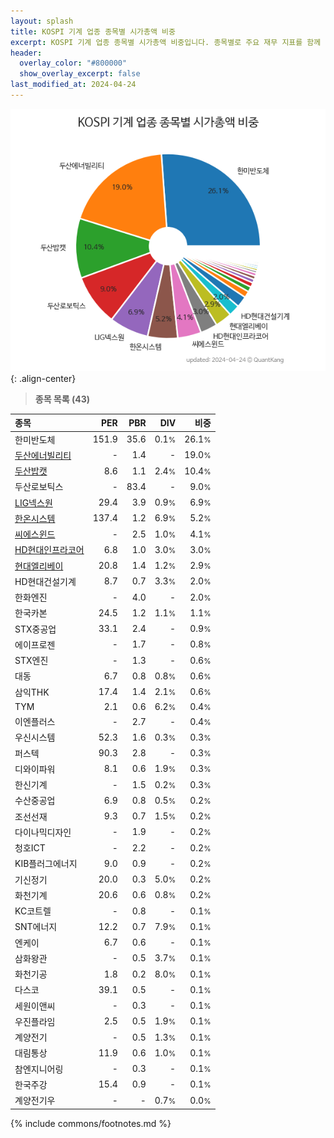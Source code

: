 ```yaml
---
layout: splash
title: KOSPI 기계 업종 종목별 시가총액 비중
excerpt: KOSPI 기계 업종 종목별 시가총액 비중입니다. 종목별로 주요 재무 지표를 함께 표시합니다.
header:
  overlay_color: "#800000"
  show_overlay_excerpt: false
last_modified_at: 2024-04-24
---
```



![KOSPI 기계 업종 종목별 시가총액 비중](/stats/sector/images/kospi_업종_기계_종목.png){: .align-center}


> **종목 목록 (43)**<a id="list"></a>

| **종목** | **PER** | **PBR** | **DIV** | **비중** |
| :------- | ------: | ------: | ------: | -------: |
| 한미반도체 | 151.9 | 35.6 | 0.1<small>%</small> | 26.1<small>%</small> |
| [두산에너빌리티](/034020/) | - | 1.4 | - | 19.0<small>%</small> |
| [두산밥캣](/241560/) | 8.6 | 1.1 | 2.4<small>%</small> | 10.4<small>%</small> |
| 두산로보틱스 | - | 83.4 | - | 9.0<small>%</small> |
| [LIG넥스원](/079550/) | 29.4 | 3.9 | 0.9<small>%</small> | 6.9<small>%</small> |
| [한온시스템](/018880/) | 137.4 | 1.2 | 6.9<small>%</small> | 5.2<small>%</small> |
| [씨에스윈드](/112610/) | - | 2.5 | 1.0<small>%</small> | 4.1<small>%</small> |
| [HD현대인프라코어](/042670/) | 6.8 | 1.0 | 3.0<small>%</small> | 3.0<small>%</small> |
| [현대엘리베이](/017800/) | 20.8 | 1.4 | 1.2<small>%</small> | 2.9<small>%</small> |
| HD현대건설기계 | 8.7 | 0.7 | 3.3<small>%</small> | 2.0<small>%</small> |
| 한화엔진 | - | 4.0 | - | 2.0<small>%</small> |
| 한국카본 | 24.5 | 1.2 | 1.1<small>%</small> | 1.1<small>%</small> |
| STX중공업 | 33.1 | 2.4 | - | 0.9<small>%</small> |
| 에이프로젠 | - | 1.7 | - | 0.8<small>%</small> |
| STX엔진 | - | 1.3 | - | 0.6<small>%</small> |
| 대동 | 6.7 | 0.8 | 0.8<small>%</small> | 0.6<small>%</small> |
| 삼익THK | 17.4 | 1.4 | 2.1<small>%</small> | 0.6<small>%</small> |
| TYM | 2.1 | 0.6 | 6.2<small>%</small> | 0.4<small>%</small> |
| 이엔플러스 | - | 2.7 | - | 0.4<small>%</small> |
| 우신시스템 | 52.3 | 1.6 | 0.3<small>%</small> | 0.3<small>%</small> |
| 퍼스텍 | 90.3 | 2.8 | - | 0.3<small>%</small> |
| 디와이파워 | 8.1 | 0.6 | 1.9<small>%</small> | 0.3<small>%</small> |
| 한신기계 | - | 1.5 | 0.2<small>%</small> | 0.3<small>%</small> |
| 수산중공업 | 6.9 | 0.8 | 0.5<small>%</small> | 0.2<small>%</small> |
| 조선선재 | 9.3 | 0.7 | 1.5<small>%</small> | 0.2<small>%</small> |
| 다이나믹디자인 | - | 1.9 | - | 0.2<small>%</small> |
| 청호ICT | - | 2.2 | - | 0.2<small>%</small> |
| KIB플러그에너지 | 9.0 | 0.9 | - | 0.2<small>%</small> |
| 기신정기 | 20.0 | 0.3 | 5.0<small>%</small> | 0.2<small>%</small> |
| 화천기계 | 20.6 | 0.6 | 0.8<small>%</small> | 0.2<small>%</small> |
| KC코트렐 | - | 0.8 | - | 0.1<small>%</small> |
| SNT에너지 | 12.2 | 0.7 | 7.9<small>%</small> | 0.1<small>%</small> |
| 엔케이 | 6.7 | 0.6 | - | 0.1<small>%</small> |
| 삼화왕관 | - | 0.5 | 3.7<small>%</small> | 0.1<small>%</small> |
| 화천기공 | 1.8 | 0.2 | 8.0<small>%</small> | 0.1<small>%</small> |
| 다스코 | 39.1 | 0.5 | - | 0.1<small>%</small> |
| 세원이앤씨 | - | 0.3 | - | 0.1<small>%</small> |
| 우진플라임 | 2.5 | 0.5 | 1.9<small>%</small> | 0.1<small>%</small> |
| 계양전기 | - | 0.5 | 1.3<small>%</small> | 0.1<small>%</small> |
| 대림통상 | 11.9 | 0.6 | 1.0<small>%</small> | 0.1<small>%</small> |
| 참엔지니어링 | - | 0.3 | - | 0.1<small>%</small> |
| 한국주강 | 15.4 | 0.9 | - | 0.1<small>%</small> |
| 계양전기우 | - | - | 0.7<small>%</small> | 0.0<small>%</small> |

{% include commons/footnotes.md %}